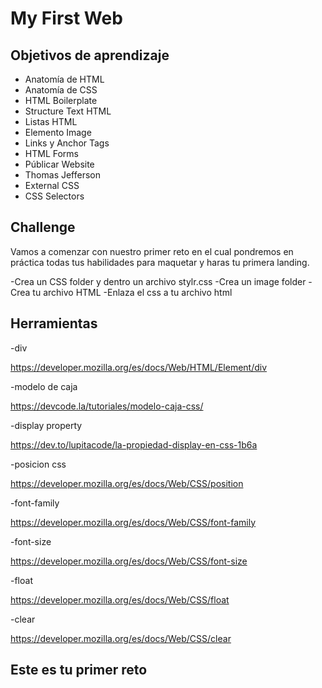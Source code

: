 # My First Web

## Objetivos de aprendizaje

- Anatomía de HTML
- Anatomía de CSS
- HTML Boilerplate
- Structure Text HTML
- Listas HTML
- Elemento Image
- Links y Anchor Tags
- HTML Forms
- Públicar Website
- Thomas Jefferson
- External CSS
- CSS Selectors

## Challenge

Vamos a comenzar con nuestro primer reto en el cual pondremos en práctica todas tus habilidades para maquetar y haras tu primera landing.

-Crea un CSS folder y dentro un archivo stylr.css
-Crea un image folder
-Crea tu archivo HTML
-Enlaza el css a tu archivo html

## Herramientas

-div

https://developer.mozilla.org/es/docs/Web/HTML/Element/div

-modelo de caja

https://devcode.la/tutoriales/modelo-caja-css/

-display property

https://dev.to/lupitacode/la-propiedad-display-en-css-1b6a

-posicion css

https://developer.mozilla.org/es/docs/Web/CSS/position

-font-family

https://developer.mozilla.org/es/docs/Web/CSS/font-family

-font-size

https://developer.mozilla.org/es/docs/Web/CSS/font-size

-float

https://developer.mozilla.org/es/docs/Web/CSS/float

-clear

https://developer.mozilla.org/es/docs/Web/CSS/clear

## Este es tu primer reto
